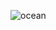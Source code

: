 
![ocean](https://github.com/zeynelerturk/ocean/assets/147662920/76096085-e26e-44f1-81e0-729a302ab812)
